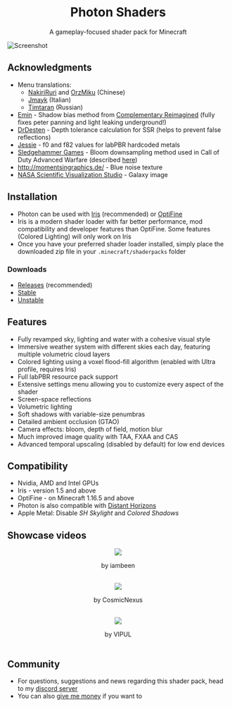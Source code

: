 <br><br>

<h1 align = "center">Photon Shaders</h1>

<p align = "center">A gameplay-focused shader pack for Minecraft</p>

![Screenshot](docs/images/rainbow.png)

## Acknowledgments

* Menu translations: 
  * [NakiriRuri](https://github.com/NakiriRuri) and [OrzMiku](https://github.com/Orzmiku) (Chinese)
  * [Jmayk](https://github.com/Jmayk-dev) (Italian)
  * [Timtaran](https://github.com/Timtaran) (Russian)
* [Emin](https://github.com/EminGT) - Shadow bias method from [Complementary Reimagined](https://www.complementary.dev/shaders/) (fully fixes peter panning and light leaking underground!)
* [DrDesten](https://github.com/DrDesten) - Depth tolerance calculation for SSR (helps to prevent false reflections)
* [Jessie](https://github.com/Jessie-LC) - f0 and f82 values for labPBR hardcoded metals
* [Sledgehammer Games](https://www.sledgehammergames.com/) - Bloom downsampling method used in Call of Duty Advanced Warfare (described [here](http://www.iryoku.com/next-generation-post-processing-in-call-of-duty-advanced-warfare))
* http://momentsingraphics.de/ - Blue noise texture
* [NASA Scientific Visualization Studio](https://svs.gsfc.nasa.gov/4851) - Galaxy image


## Installation

* Photon can be used with [Iris](https://irisshaders.dev/download) (recommended) or [OptiFine](https://optifine.net/home)
* Iris is a modern shader loader with far better performance, mod compatibility and developer features than OptiFine. Some features (Colored Lighting) will only work on Iris
* Once you have your preferred shader loader installed, simply place the downloaded zip file in your `.minecraft/shaderpacks` folder

### Downloads
* [Releases](https://modrinth.com/shader/photon-shader/versions) (recommended)
* [Stable](https://github.com/sixthsurge/photon/archive/refs/heads/iris-stable.zip)
* [Unstable](https://github.com/sixthsurge/photon/archive/refs/heads/iris-unstable.zip)

## Features
* Fully revamped sky, lighting and water with a cohesive visual style
* Immersive weather system with different skies each day, featuring multiple volumetric cloud layers
* Colored lighting using a voxel flood-fill algorithm (enabled with Ultra profile, requires Iris)
* Full labPBR resource pack support
* Extensive settings menu allowing you to customize every aspect of the shader
* Screen-space reflections
* Volumetric lighting
* Soft shadows with variable-size penumbras
* Detailed ambient occlusion (GTAO)
* Camera effects: bloom, depth of field, motion blur
* Much improved image quality with TAA, FXAA and CAS
* Advanced temporal upscaling (disabled by default) for low end devices

## Compatibility
* Nvidia, AMD and Intel GPUs
* Iris - version 1.5 and above
* OptiFine - on Minecraft 1.16.5 and above
* Photon is also compatible with [Distant Horizons](https://www.curseforge.com/minecraft/mc-mods/distant-horizons) 
* Apple Metal: Disable _SH Skylight_ and _Colored Shadows_

## Showcase videos

<div align = "center">
	<a href="http://www.youtube.com/watch?feature=player_embedded&v=vxE_CVeU8Rs" target="_blank"><img src="http://img.youtube.com/vi/vxE_CVeU8Rs/0.jpg" border="0"/></a>
	<p> by iambeen
	<br><br>
</div>

<div align = "center">
	<a href="http://www.youtube.com/watch?feature=player_embedded&v=gMLFZMBK-ZQ" target="_blank"><img src="http://img.youtube.com/vi/gMLFZMBK-ZQ/0.jpg" border="0"/></a>
	<p> by CosmicNexus
	<br><br>
</div>

<div align = "center">
	<a href="http://www.youtube.com/watch?feature=player_embedded&v=_aSmM7jg9Nw" target="_blank"><img src="http://img.youtube.com/vi/_aSmM7jg9Nw/0.jpg" border="0"/></a>
	<p> by VIPUL
	<br><br>
</div>

## Community

- For questions, suggestions and news regarding this shader pack, head to my [discord server](https://discord.gg/ngEW66HScd)
- You can also [give me money](https://ko-fi.com/sixthsurge) if you want to 
